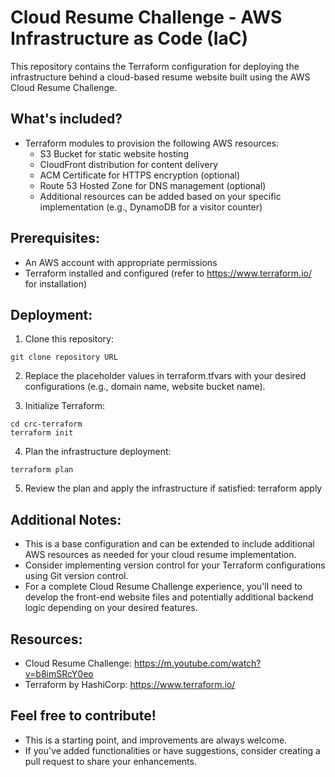 # Cloud Resume Challenge - AWS Infrastructure as Code (IaC) 
This repository contains the Terraform configuration for deploying the
infrastructure behind a cloud-based resume website built using the AWS
Cloud Resume Challenge.

## What's included?

* Terraform modules to provision the following AWS resources: 
    - S3 Bucket for static website hosting 
    - CloudFront distribution for content delivery
    - ACM Certificate for HTTPS encryption (optional) 
    - Route 53 Hosted Zone for DNS management (optional)
    - Additional resources can be added based on your specific implementation (e.g., DynamoDB for a visitor counter)

## Prerequisites:

* An AWS account with appropriate permissions
* Terraform installed and configured (refer to https://www.terraform.io/ for installation)

## Deployment:

1. Clone this repository:
```
git clone repository URL
```
2. Replace the placeholder values in terraform.tfvars with your desired configurations (e.g., domain name, website bucket name).

3. Initialize Terraform:
```
cd crc-terraform
terraform init
```
4. Plan the infrastructure deployment: 
```
terraform plan
```
5. Review the plan and apply the infrastructure if satisfied:
terraform apply 

## Additional Notes:

* This is a base configuration and can be extended to include additional AWS resources as needed for your cloud resume implementation.
* Consider implementing version control for your Terraform configurations using Git version control.
* For a complete Cloud Resume Challenge experience, you'll need to develop the front-end website files and potentially additional backend logic depending on your desired features. 

## Resources:

* Cloud Resume Challenge: https://m.youtube.com/watch?v=b8imSRcY0eo
* Terraform by HashiCorp: https://www.terraform.io/

## Feel free to contribute!

* This is a starting point, and improvements are always welcome.
* If you've added functionalities or have suggestions, consider creating a pull
request to share your enhancements.
